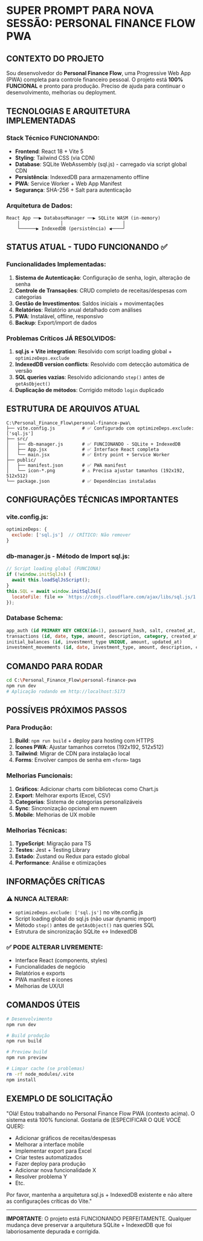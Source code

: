 # SUPER PROMPT PARA NOVA SESSÃO: PERSONAL FINANCE FLOW PWA

## CONTEXTO DO PROJETO

Sou desenvolvedor do **Personal Finance Flow**, uma Progressive Web App (PWA) completa para controle financeiro pessoal. O projeto está **100% FUNCIONAL** e pronto para produção. Preciso de ajuda para continuar o desenvolvimento, melhorias ou deployment.

## TECNOLOGIAS E ARQUITETURA IMPLEMENTADAS

### Stack Técnico FUNCIONANDO:
- **Frontend**: React 18 + Vite 5
- **Styling**: Tailwind CSS (via CDN)
- **Database**: SQLite WebAssembly (sql.js) - carregado via script global CDN
- **Persistência**: IndexedDB para armazenamento offline
- **PWA**: Service Worker + Web App Manifest
- **Segurança**: SHA-256 + Salt para autenticação

### Arquitetura de Dados:
```
React App ──▶ DatabaseManager ──▶ SQLite WASM (in-memory)
    │               │                      │
    └──────▶ IndexedDB (persistência) ◀────┘
```

## STATUS ATUAL - TUDO FUNCIONANDO ✅

### Funcionalidades Implementadas:
1. **Sistema de Autenticação**: Configuração de senha, login, alteração de senha
2. **Controle de Transações**: CRUD completo de receitas/despesas com categorias
3. **Gestão de Investimentos**: Saldos iniciais + movimentações
4. **Relatórios**: Relatório anual detalhado com análises
5. **PWA**: Instalável, offline, responsivo
6. **Backup**: Export/import de dados

### Problemas Críticos JÁ RESOLVIDOS:
1. **sql.js + Vite integration**: Resolvido com script loading global + `optimizeDeps.exclude`
2. **IndexedDB version conflicts**: Resolvido com detecção automática de versão
3. **SQL queries vazias**: Resolvido adicionando `step()` antes de `getAsObject()`
4. **Duplicação de métodos**: Corrigido método `login` duplicado

## ESTRUTURA DE ARQUIVOS ATUAL

```
C:\Personal_Finance_Flow\personal-finance-pwa\
├── vite.config.js          # ✅ Configurado com optimizeDeps.exclude: ['sql.js']
├── src/
│   ├── db-manager.js       # ✅ FUNCIONANDO - SQLite + IndexedDB
│   ├── App.jsx             # ✅ Interface React completa
│   └── main.jsx            # ✅ Entry point + Service Worker
├── public/
│   ├── manifest.json       # ✅ PWA manifest
│   └── icon-*.png          # ⚠️ Precisa ajustar tamanhos (192x192, 512x512)
└── package.json            # ✅ Dependências instaladas
```

## CONFIGURAÇÕES TÉCNICAS IMPORTANTES

### vite.config.js:
```javascript
optimizeDeps: {
  exclude: ['sql.js']  // CRÍTICO: Não remover
}
```

### db-manager.js - Método de Import sql.js:
```javascript
// Script loading global (FUNCIONA)
if (!window.initSqlJs) {
  await this.loadSqlJsScript();
}
this.SQL = await window.initSqlJs({
  locateFile: file => `https://cdnjs.cloudflare.com/ajax/libs/sql.js/1.8.0/${file}`
});
```

### Database Schema:
```sql
app_auth (id PRIMARY KEY CHECK(id=1), password_hash, salt, created_at, updated_at)
transactions (id, date, type, amount, description, category, created_at)
initial_balances (id, investment_type UNIQUE, amount, updated_at)
investment_movements (id, date, investment_type, amount, description, created_at)
```

## COMANDO PARA RODAR

```bash
cd C:\Personal_Finance_Flow\personal-finance-pwa
npm run dev
# Aplicação rodando em http://localhost:5173
```

## POSSÍVEIS PRÓXIMOS PASSOS

### Para Produção:
1. **Build**: `npm run build` + deploy para hosting com HTTPS
2. **Ícones PWA**: Ajustar tamanhos corretos (192x192, 512x512)
3. **Tailwind**: Migrar de CDN para instalação local
4. **Forms**: Envolver campos de senha em `<form>` tags

### Melhorias Funcionais:
1. **Gráficos**: Adicionar charts com bibliotecas como Chart.js
2. **Export**: Melhorar exports (Excel, CSV)
3. **Categorias**: Sistema de categorias personalizáveis
4. **Sync**: Sincronização opcional em nuvem
5. **Mobile**: Melhorias de UX mobile

### Melhorias Técnicas:
1. **TypeScript**: Migração para TS
2. **Testes**: Jest + Testing Library
3. **Estado**: Zustand ou Redux para estado global
4. **Performance**: Análise e otimizações

## INFORMAÇÕES CRÍTICAS

### ⚠️ NUNCA ALTERAR:
- `optimizeDeps.exclude: ['sql.js']` no vite.config.js
- Script loading global do sql.js (não usar dynamic import)
- Método `step()` antes de `getAsObject()` nas queries SQL
- Estrutura de sincronização SQLite ↔ IndexedDB

### ✅ PODE ALTERAR LIVREMENTE:
- Interface React (components, styles)
- Funcionalidades de negócio
- Relatórios e exports
- PWA manifest e ícones
- Melhorias de UX/UI

## COMANDOS ÚTEIS

```bash
# Desenvolvimento
npm run dev

# Build produção
npm run build

# Preview build
npm run preview

# Limpar cache (se problemas)
rm -rf node_modules/.vite
npm install
```

## EXEMPLO DE SOLICITAÇÃO

"Olá! Estou trabalhando no Personal Finance Flow PWA (contexto acima). O sistema está 100% funcional. Gostaria de [ESPECIFICAR O QUE VOCÊ QUER]:

- Adicionar gráficos de receitas/despesas
- Melhorar a interface mobile
- Implementar export para Excel
- Criar testes automatizados
- Fazer deploy para produção
- Adicionar nova funcionalidade X
- Resolver problema Y
- Etc.

Por favor, mantenha a arquitetura sql.js + IndexedDB existente e não altere as configurações críticas do Vite."

---

**IMPORTANTE**: O projeto está FUNCIONANDO PERFEITAMENTE. Qualquer mudança deve preservar a arquitetura SQLite + IndexedDB que foi laboriosamente depurada e corrigida.